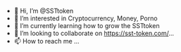 - 👋 Hi, I’m @SSTtoken
- 👀 I’m interested in Cryptocurrency, Money, Porno
- 🌱 I’m currently learning how to grow the SSTtoken
- 💞️ I’m looking to collaborate on https://sst-token.com/...
- 📫 How to reach me ...

<!---
SSTtoken/SSTtoken is a ✨ special ✨ repository because its `README.md` (this file) appears on your GitHub profile.
You can click the Preview link to take a look at your changes.
--->
